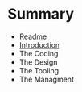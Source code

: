 # Summary

* [Readme](README.md)
* [Introduction](Introduction.md)
* The Coding
* The Design
* The Tooling
* The Managment

